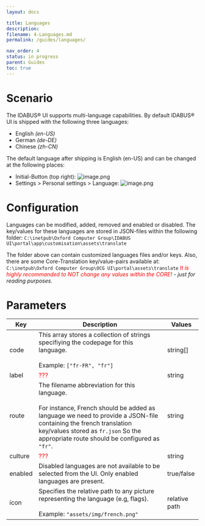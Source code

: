 ```yaml
---
layout: docs

title: Languages
description:
filename: 4-Languages.md
permalink: /guides/languages/

nav_order: 4
status: in progress
parent: Guides
toc: true
---
```


# Scenario

The IDABUS® UI supports multi-language capabilities. By default IDABUS® UI is shipped with the following three languages:

- English _(en-US)_
- German _(de-DE)_
- Chinese _(zh-CN)_

The default language after shipping is English (en-US) and can be changed at the following places:

- Initial-Button (top right):
![image.png](/.attachments/image-5f88373f-5d80-40bf-b71b-12955c8c36f0.png)
- Settings > Personal settings > Language:
![image.png](/.attachments/image-ba9b495f-6eaf-4804-8f9e-529d4ba7db19.png)

# Configuration
Languages can be modified, added, removed and enabled or disabled. The key/values for these languages are stored in JSON-files within the following folder:
`C:\inetpub\Oxford Computer Group\IDABUS UI\portal\app\customisation\assets\translate`

The folder above can contain customized languages files and/or keys. Also, there are some Core-Translation key/value-pairs available at:
`C:\inetpub\Oxford Computer Group\OCG UI\portal\assets\translate`
_<span style="color: red;">It is highly recommanded to NOT change any values within the CORE!</span> - just for reading purposes._

# Parameters
| Key | Description | Values |
|--|--|--|
| code | This array stores a collection of strings specifiying the codepage for this language.<br/><br/>Example: `["fr-FR", "fr"]` | string[] |
| label | <span style="color: red;">???</span> | string |
| route | The filename abbreviation for this language.<br/><br/>For instance, French should be added as language we need to provide a JSON-file containing the french translation key/values stored as `fr.json` So the appropriate route should be configured as `"fr"`.| string |
| culture | <span style="color: red;">???</span> | string |
| enabled | Disabled languages are not available to be selected from the UI. Only enabled languages are present. | true/false |
| icon | Specifies the relative path to any picture representing the language (e.g, flags).<br/><br/>Example: `"assets/img/french.png"` | relative path |
